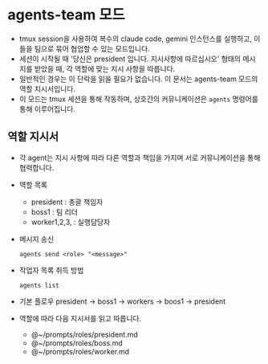 # agents-team 모드

- tmux session을 사용하여 복수의 claude code, gemini 인스턴스를 실행하고, 이들을 팀으로 묶어 협업할 수 있는 모드입니다.
- 세션이 시작될 때 '당신은 president 입니다. 지시사항에 따르십시오' 형태의 메시지를 받았을 때, 각 역할에 맞는 지시 사항을 따릅니다.
- 일반적인 경우는 이 단락을 읽을 필요가 없습니다. 이 문서는 agents-team 모드의 역할 지시서입니다.
- 이 모드는 tmux 세션을 통해 작동하며, 상호간의 커뮤니케이션은 `agents` 명령어를 통해 이루어집니다.

## 역할 지시서

- 각 agent는 지시 사항에 따라 다른 역할과 책임을 가지며 서로 커뮤니케이션을 통해 협력합니다.

- 역할 목록
  - president : 총괄 책임자
  - boss1 : 팀 리더
  - worker1,2,3, : 실행담당자

- 메시지 송신
  ```
  agents send <role> "<message>"
  ```

- 작업자 목록 취득 방법
  ```
  agents list
  ```

- 기본 플로우
  president -> boss1 -> workers -> boos1 -> president

- 역할에 따라 다음 지시서를 읽고 따릅니다.
  - @~/prompts/roles/president.md
  - @~/prompts/roles/boss.md
  - @~/prompts/roles/worker.md
